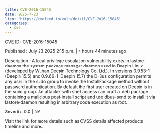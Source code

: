 ```yaml
--- 
title: CVE-2016-15045
date: 2025-7-23
lien: "https://cvefeed.io/vuln/detail/CVE-2016-15045"
categories:
  - cve
---
```


CVE ID : CVE-2016-15045

Published :  July 23
2025
2:15 p.m. | 4 hours
44 minutes ago

Description : A local privilege escalation vulnerability exists in lastore-daemon
the system package manager daemon used in Deepin Linux (developed by Wuhan Deepin Technology Co.
Ltd.). In versions 0.9.53-1 (Deepin 15.5) and 0.9.66-1 (Deepin 15.7)
the D-Bus configuration permits any user in the sudo group to invoke the InstallPackage method without password authentication. By default
the first user created on Deepin is in the sudo group. An attacker with shell access can craft a .deb package containing a malicious post-install script and use dbus-send to install it via lastore-daemon
resulting in arbitrary code execution as root.

Severity: 0.0 | NA

Visit the link for more details
such as CVSS details
affected products
timeline
and more...
